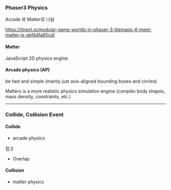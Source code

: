 ### Phaser3 Physics

Arcade 와 Matter로 나뉨

https://itnext.io/modular-game-worlds-in-phaser-3-tilemaps-4-meet-matter-js-abf4dfa65ca1

#### Matter

JavaScript 2D physics engine.

#### Arcade physics (AP)

be fast and simple
(mainly just axis-aligned bounding boxes and circles)

Matters is a more realistic physics simulation engine
(complex body shapes, mass density, constraints, etc.)

---

### Collide, Collision Event

#### Collide

-   arcade physics

참고

-   Overlap

#### Collision

-   matter physics
